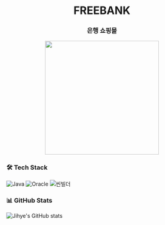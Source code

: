 <h1 align="center">FREEBANK</h1>
<h3 align="center">은행 쇼핑몰</h3>

<p align="center">
  <img src="https://media.giphy.com/media/L1R1tvI9svkIWwpVYr/giphy.gif" width="300"/>
</p>

### 🛠 Tech Stack  
![Java](https://img.shields.io/badge/Java-ED8B00?style=flat-square&logo=java&logoColor=white)
![Oracle](https://img.shields.io/badge/Oracle-F80000?style=flat-square&logo=oracle&logoColor=white)
![씬빌더](https://img.shields.io/badge/Oracle-F80000?style=flat-square&logo=oracle&logoColor=white)

### 📊 GitHub Stats
![Jihye's GitHub stats](https://github-readme-stats.vercel.app/api?username=FREEBANK&show_icons=true&theme=radical)
